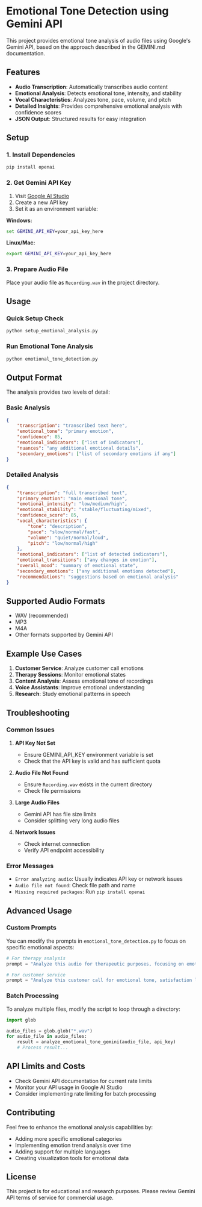 # Emotional Tone Detection using Gemini API

This project provides emotional tone analysis of audio files using Google's Gemini API, based on the approach described in the GEMINI.md documentation.

## Features

- **Audio Transcription**: Automatically transcribes audio content
- **Emotional Analysis**: Detects emotional tone, intensity, and stability
- **Vocal Characteristics**: Analyzes tone, pace, volume, and pitch
- **Detailed Insights**: Provides comprehensive emotional analysis with confidence scores
- **JSON Output**: Structured results for easy integration

## Setup

### 1. Install Dependencies

```bash
pip install openai
```

### 2. Get Gemini API Key

1. Visit [Google AI Studio](https://makersuite.google.com/app/apikey)
2. Create a new API key
3. Set it as an environment variable:

**Windows:**
```cmd
set GEMINI_API_KEY=your_api_key_here
```

**Linux/Mac:**
```bash
export GEMINI_API_KEY=your_api_key_here
```

### 3. Prepare Audio File

Place your audio file as `Recording.wav` in the project directory.

## Usage

### Quick Setup Check
```bash
python setup_emotional_analysis.py
```

### Run Emotional Tone Analysis
```bash
python emotional_tone_detection.py
```

## Output Format

The analysis provides two levels of detail:

### Basic Analysis
```json
{
    "transcription": "transcribed text here",
    "emotional_tone": "primary emotion",
    "confidence": 85,
    "emotional_indicators": ["list of indicators"],
    "nuances": "any additional emotional details",
    "secondary_emotions": ["list of secondary emotions if any"]
}
```

### Detailed Analysis
```json
{
    "transcription": "full transcribed text",
    "primary_emotion": "main emotional tone",
    "emotional_intensity": "low/medium/high",
    "emotional_stability": "stable/fluctuating/mixed",
    "confidence_score": 85,
    "vocal_characteristics": {
        "tone": "description",
        "pace": "slow/normal/fast",
        "volume": "quiet/normal/loud",
        "pitch": "low/normal/high"
    },
    "emotional_indicators": ["list of detected indicators"],
    "emotional_transitions": ["any changes in emotion"],
    "overall_mood": "summary of emotional state",
    "secondary_emotions": ["any additional emotions detected"],
    "recommendations": "suggestions based on emotional analysis"
}
```

## Supported Audio Formats

- WAV (recommended)
- MP3
- M4A
- Other formats supported by Gemini API

## Example Use Cases

1. **Customer Service**: Analyze customer call emotions
2. **Therapy Sessions**: Monitor emotional states
3. **Content Analysis**: Assess emotional tone of recordings
4. **Voice Assistants**: Improve emotional understanding
5. **Research**: Study emotional patterns in speech

## Troubleshooting

### Common Issues

1. **API Key Not Set**
   - Ensure GEMINI_API_KEY environment variable is set
   - Check that the API key is valid and has sufficient quota

2. **Audio File Not Found**
   - Ensure `Recording.wav` exists in the current directory
   - Check file permissions

3. **Large Audio Files**
   - Gemini API has file size limits
   - Consider splitting very long audio files

4. **Network Issues**
   - Check internet connection
   - Verify API endpoint accessibility

### Error Messages

- `Error analyzing audio`: Usually indicates API key or network issues
- `Audio file not found`: Check file path and name
- `Missing required packages`: Run `pip install openai`

## Advanced Usage

### Custom Prompts

You can modify the prompts in `emotional_tone_detection.py` to focus on specific emotional aspects:

```python
# For therapy analysis
prompt = "Analyze this audio for therapeutic purposes, focusing on emotional state, stress indicators, and mood changes..."

# For customer service
prompt = "Analyze this customer call for emotional tone, satisfaction level, and potential issues..."
```

### Batch Processing

To analyze multiple files, modify the script to loop through a directory:

```python
import glob

audio_files = glob.glob("*.wav")
for audio_file in audio_files:
    result = analyze_emotional_tone_gemini(audio_file, api_key)
    # Process result...
```

## API Limits and Costs

- Check Gemini API documentation for current rate limits
- Monitor your API usage in Google AI Studio
- Consider implementing rate limiting for batch processing

## Contributing

Feel free to enhance the emotional analysis capabilities by:
- Adding more specific emotional categories
- Implementing emotion trend analysis over time
- Adding support for multiple languages
- Creating visualization tools for emotional data

## License

This project is for educational and research purposes. Please review Gemini API terms of service for commercial usage.
